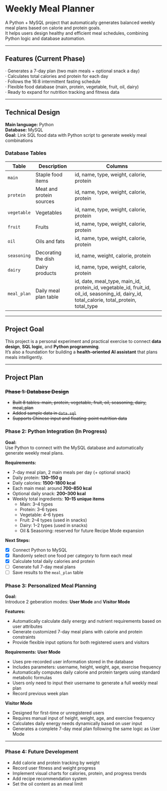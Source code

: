 # Weekly Meal Planner

A Python + MySQL project that automatically generates balanced weekly meal plans based on calorie and protein goals.  
It helps users design healthy and efficient meal schedules, combining Python logic and database automation.


---

## Features (Current Phase)

· Generates a 7-day plan (two main meals + optional snack a day)  
· Calculates total calories and protein for each day  
· Follows the 16:8 intermittent fasting schedule  
· Flexible food database (main, protein, vegetable, fruit, oil, dairy)  
· Ready to expand for nutrition tracking and fitness data

---

## Technical Design

**Main language:** Python  
**Database:** MySQL  
**Goal:** Link SQL food data with Python script to generate weekly meal combinations  

### Database Tables
| Table | Description | Columns |
|--------|--------------|----------|
| `main` | Staple food items | id, name, type, weight, calorie, protein |
| `protein` | Meat and protein sources | id, name, type, weight, calorie, protein |
| `vegetable` | Vegetables | id, name, type, weight, calorie, protein |
| `fruit` | Fruits | id, name, type, weight, calorie, protein |
| `oil` | Oils and fats | id, name, type, weight, calorie, protein |
| `seasoning` | Decorating the dish | id, name, weight, calorie, protein |
| `dairy` | Dairy products | id, name, type, weight, calorie, protein |
| `meal_plan` | Daily meal plan table | id, date, meal_type, main_id, protein_id, vegetable_id, fruit_id, oil_id, seasoning_id, dairy_id, total_calorie, total_protein, total_type |


---

## Project Goal

This project is a personal experiment and practical exercise to connect **data design**, **SQL logic**, and **Python programming**.  
It’s also a foundation for building a **health-oriented AI assistant** that plans meals intelligently.

---

## Project Plan

### ~~Phase 1: Database Design~~
- ~~Built 8 tables: main, protein, vegetable, fruit, oil, seasoning, dairy, meal_plan~~
- ~~Added sample data in `data.sql`~~
- ~~Supports Chinese input and floating-point nutrition data~~

### Phase 2: Python Integration (In Progress)
**Goal:**  
Use Python to connect with the MySQL database and automatically generate weekly meal plans.

**Requirements:**  
- 7-day meal plan, 2 main meals per day (+ optional snack)
- Daily protein: **130–150 g**  
- Daily calories: **1500-1800 kcal**  
- Each main meal: around **700–850 kcal**
- Optional daily snack: **200–300 kcal**  
- Weekly total ingredients: **10–15 unique items**
  - Main: 3–4 types
  - Protein: 3–6 types
  - Vegetable: 4–6 types
  - Fruit: 2–4 types (used in snacks) 
  - Dairy: 1–2  types (used in snacks)
  - Oil & Seasoning: reserved for future Recipe Mode expansion

**Next Steps:**  
- [x] Connect Python to MySQL  
- [x] Randomly select one food per category to form each meal  
- [x] Calculate total daily calories and protein  
- [ ] Generate full 7-day meal plans  
- [ ] Save results to the `meal_plan` table  

### Phase 3: Personalized Meal Planning
**Goal:**  
Introduce 2 geberation modes: **User Mode** and **Visitor Mode**

**Features:**
- Automatically calculate daily energy and nutrient requirements based on user attributes
- Generate customized 7-day meal plans with calorie and protein constraints
- Provide flexible input options for both registered users and visitors

**Requirements:** 
**User Mode**
- Uses pre-recorded user information stored in the database
- Includes parameters: username, height, weight, age, exercise frequency
- Automatically computes daily calorie and protein targets using standard metabolic formulas
- Users only need to input their username to generate a full weekly meal plan
- Record previous week plan

**Visitor Mode**
- Designed for first-time or unregistered users
- Requires manual input of height, weight, age, and exercise frequency
- Calculates daily energy needs dynamically based on user input
- Generates a complete 7-day meal plan following the same logic as User Mode

---

### Phase 4: Future Development
- Add calorie and protein tracking by weight  
- Record user fitness and weight progress  
- Implement visual charts for calories, protein, and progress trends  
- Add recipe recommendation system
- Set the oil content as an meal limit


